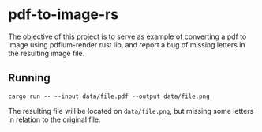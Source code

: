 # pdf-to-image-rs

The objective of this project is to serve as example of converting a pdf to image using pdfium-render rust lib, and report a bug of missing letters in the resulting image file.

## Running
```
cargo run -- --input data/file.pdf --output data/file.png
```
The resulting file will be located on `data/file.png`, but missing some letters in relation to the original file.
